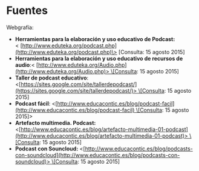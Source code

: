 # Fuentes

Webgrafía:

*   **Herramientas para la elaboración y uso educativo de Podcast:** < [http://www.eduteka.org/podcast.php](http://www.eduteka.org/podcast.php)\> \[Consulta: 15 agosto 2015\][](http://www.eduteka.org/podcast.php)
*   **Herramientas para la elaboración y uso educativo de recursos de audio**:< [http://www.eduteka.org/Audio.php](http://www.eduteka.org/Audio.php)> \[Consulta: 15 agosto 2015\][](http://www.eduteka.org/Audio.php)
*   **Taller de podcast educativo**: <[https://sites.google.com/site/tallerdepodcast/](https://sites.google.com/site/tallerdepodcast/)> \[Consulta: 15 agosto 2015\][](https://sites.google.com/site/tallerdepodcast/)
*   **Podcast fácil**: <[http://www.educacontic.es/blog/podcast-facil](http://www.educacontic.es/blog/podcast-facil) \[Consulta: 15 agosto 2015\]>
*   **Artefacto multimedia. Podcast:** <[http://www.educacontic.es/blog/artefacto-multimedia-01-podcast](http://www.educacontic.es/blog/artefacto-multimedia-01-podcast)> \[Consulta: 15 agosto 2015\]
*   **Podcast con Souncloud:** <[http://www.educacontic.es/blog/podcasts-con-soundcloud](http://www.educacontic.es/blog/podcasts-con-soundcloud)> \[Consulta: 15 agosto 2015\]
